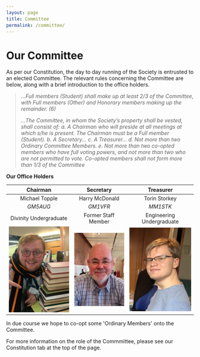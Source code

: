 ```yaml
---
layout: page
title: Committee
permalink: /committee/
---
```


# Our Committee

As per our Constitution, the day to day running of the Society is entrusted to an elected Committee. The relevant rules concerning the Committee are below, along with a brief introduction to the office holders.

>*...Full members (Student) shall make up at least 2/3 of the Committee, with Full members (Other) and Honorary members making up the remainder. (6)*
>
>*...The Committee, in whom the Society’s property shall be vested, shall consist of:
>a. A Chairman who will preside at all meetings at which s/he is present. The Chairman must be a Full member (Student).
>b. A Secretary...
>c. A Treasurer…
>d. Not more than two Ordinary Committee Members.
>e. Not more than two co-opted members who have full voting powers, and not more than two who are not permitted to vote. Co-opted members shall not form more than 1/3 of the Committee*

**Our Office Holders**

| **Chairman** | **Secretary** | **Treasurer** |
| :-----------: | :-----------: | :-----------: |
| Michael Topple | Harry McDonald | Torin Storkey |
| *GM5AUG* | *GM1VFR* | *MM1STK* |
| Divinity Undergraduate | Former Staff Member | Engineering Undergraduate |
| ![Michael](images/Michael.jpg) | ![Harry](images/Harry.jpg) |  ![Torin](images/TorinCrop.jpeg) |

In due course we hope to co-opt some 'Ordinary Members' onto the Committee.

For more information on the role of the Commmittee, please see our Constitution tab at the top of the page.
